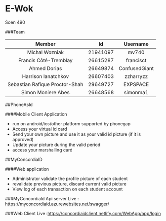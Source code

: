 # E-Wok
Soen 490

###Team

| Member                         | Id          | Username |
| :-------------: |:-------------:| :-----:               |
| Michal Wozniak                 | 21941097       | mv740 |
| Francis Côté-Tremblay          | 26615287       | francisct |
| Ahmed Dorias                   | 26649874       | ConfusedGiant |
| Harrison Ianatchkov            | 26607403       | zzharryzz |
| Sebastian Rafique Proctor-Shah | 29649727       | EXPSPACE |
| Simon Moniere Abes             | 26648568       | simonma1 |


##PhoneAsId

####Mobile Client Application

* run on android/ios/other platform supported by phonegap
* Access your virtual id card
* Send your own picture and use it as your valid id picture (if it is approved)
* Update your picture during the valid period
* access your marshalling card 

##MyConcordiaID

####Web application
* Administrator validate the profile picture of each student  
* revalidate previous picture, discard current valid picture 
* View log of each transaction on each student account


###MyConcordiaId Api server Live : https://myconcordiaid.azurewebsites.net/swagger/

###Web Client Live :https://concordiaidclient.netlify.com/WebApp/app/login

